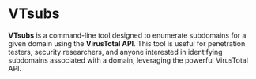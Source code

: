 # VTsubs
**VTsubs** is a command-line tool designed to enumerate subdomains for a given domain using the **VirusTotal API**. This tool is useful for penetration testers, security researchers, and anyone interested in identifying subdomains associated with a domain, leveraging the powerful VirusTotal API.
